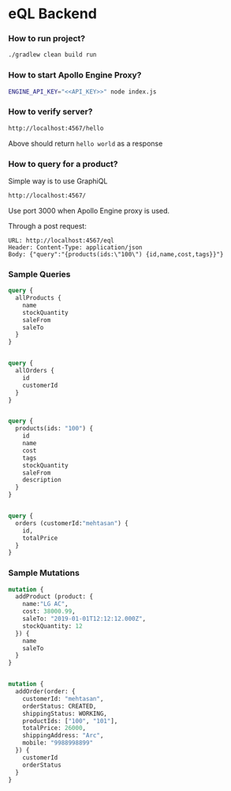 # eQL Backend

### How to run project?
```bash
./gradlew clean build run
```

### How to start Apollo Engine Proxy?
```bash
ENGINE_API_KEY="<<API_KEY>>" node index.js
```

### How to verify server?
```html
http://localhost:4567/hello
```
Above should return `hello world` as a response

### How to query for a product?
Simple way is to use GraphiQL
```html
http://localhost:4567/
```

Use port 3000 when Apollo Engine proxy is used.

Through a post request:
```
URL: http://localhost:4567/eql
Header: Content-Type: application/json
Body: {"query":"{products(ids:\"100\") {id,name,cost,tags}}"}
```

### Sample Queries
```graphql
query {
  allProducts {
    name
    stockQuantity
    saleFrom
    saleTo
  }
}


query {
  allOrders {
    id
    customerId  
  }
}


query {
  products(ids: "100") {
    id
    name
    cost
    tags
    stockQuantity
    saleFrom
    description
  }
}


query {
  orders (customerId:"mehtasan") {
    id,
    totalPrice
  }
}
```

### Sample Mutations
```graphql
mutation {
  addProduct (product: {
    name:"LG AC",
    cost: 38000.99,
    saleTo: "2019-01-01T12:12:12.000Z",
    stockQuantity: 12
  }) {
    name
    saleTo
  }
}


mutation {
  addOrder(order: {
    customerId: "mehtasan",
    orderStatus: CREATED,
    shippingStatus: WORKING,
    productIds: ["100", "101"],
    totalPrice: 26000,
    shippingAddress: "Arc",
    mobile: "9988998899"
  }) {
    customerId
    orderStatus
  }
}
```
